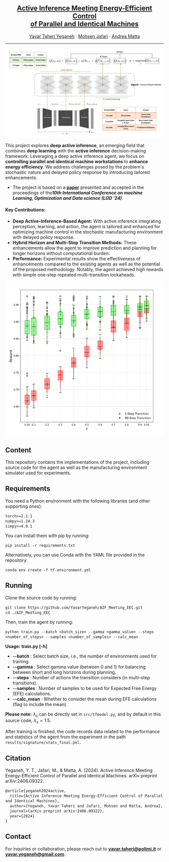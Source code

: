 <h2 align="center"><a href="https://arxiv.org/abs/2406.09322">Active Inference Meeting Energy-Efficient Control <br> of Parallel and Identical Machines</a></h2>  
<p align="center">
    <a href="https://yavaryeganeh.github.io/">Yavar Taheri Yeganeh</a>
    ·
    <a href="https://ise.rutgers.edu/mohsen-jafari">Mohsen Jafari</a>
    ·
    <a href="https://www.mecc.polimi.it/en/research/faculty/prof-andrea-matta">Andrea Matta</a>

---

![AIF-EEC_Agent-Modules](img/AIF-EEC_Sep-Agent-modules-HL.jpg)

This project explores **deep active inference**, an emerging field that combines **deep learning** with the **active inference** decision-making framework. Leveraging a deep active inference agent, we focus on **controlling** **parallel and identical machine workstations** to **enhance energy efficiency**. We address challenges posed by the problem's stochastic nature and delayed policy response by introducing tailored enhancements.

- The project is based on a **[paper](https://arxiv.org/abs/2406.09322)** presented and accepted in the proceedings of the***10th International Conference on machine Learning, Optimization and Data science (LOD '24)***.

#### Key Contributions:

- **Deep Active-Inference-Based Agent:** With active inference integrating perception, learning, and action, the agent is tailored and enhanced for optimizing machine control in the stochastic manufacturing environment with delayed policy response.
- **Hybrid Horizon and Multi-Step Transition Methods:** These enhancements allow the agent to improve prediction and planning for longer horizons without computational burden.
- **Performance:** Experimental results show the effectiveness of enhancements compared to the existing agents as well as the potential of the proposed methodology. Notably, the agent achieved high rewards with simple one-step repeated multi-transition lookaheads.

<p align="center">
<img src="img/results_fig-4.png" style="width: 500px;" alt="Results_lambda-1"></p>

## Content

This repository contains the implementations of the project, including source code for the agent as well as the manufacturing environment simulator used for experiments.

## Requirements

You need a Python environment with the following libraries (and other supporting ones):

```
torch>=2.1.1
numpy>=1.24.3
simpy>=4.0.1
```

You can install them with pip by running:

```
pip install -r requirements.txt
```

Alternatively, you can use Conda with the YAML file provided in the repository:

```
conda env create -f tf-environment.yml
```

## Running

Clone the source code by running:

```
git clone https://github.com/YavarYeganeh/AIF_Meeting_EEC.git
cd ./AIF_Meeting_EEC
```

Then, train the agent by running:

```
python train.py --batch <batch_size> --gamma <gamma_value> --steps <number_of_steps> --samples <number_of_samples> --calc_mean
```

**Usage: train.py [-h]**

* **--batch** : Select batch size, i.e., the number of environments used for training.
* **--gamma** : Select gamma value (between 0 and 1) for balancing between short and long horizons during planning.
* **--steps** : Number of actions the transition considers (in multi-step transitions).
* **--samples** : Number of samples to be used for Expected Free Energy (EFE) calculations.
* **--calc_mean** : Whether to consider the mean during EFE calculations (flag to include the mean).

**Please note:** $\lambda_s$ can be directly set in `src/tfmodel.py`, and by default in this source code, $\lambda_s = 1.5$.

After training is finished, the code records data related to the performance and statistics of the agent from the experiment in the path `results/signature/stats_final.pkl`.

## Citation

Yeganeh, Y. T., Jafari, M., & Matta, A. (2024). Active Inference Meeting Energy-Efficient Control of Parallel and Identical Machines. arXiv preprint arXiv:2406.09322.

```
@article{yeganeh2024active,
  title={Active Inference Meeting Energy-Efficient Control of Parallel and Identical Machines},
  author={Yeganeh, Yavar Taheri and Jafari, Mohsen and Matta, Andrea},
  journal={arXiv preprint arXiv:2406.09322},
  year={2024}
}
```

## Contact

For inquiries or collaboration, please reach out to **yavar.taheri@polimi.it** or **yavar.yeganeh@gmail.com**.
